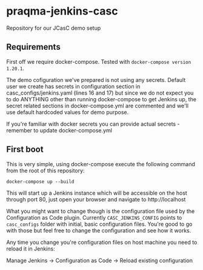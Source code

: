 # praqma-jenkins-casc
Repository for our JCasC demo setup 

## Requirements

First off we require docker-compose. Tested with `docker-compose version 1.20.1`. 

The demo cofiguration we've prepared is not using any secrets. Default user we create has secrets in configuration section in casc_configs/jenkins.yaml (lines 16 and 17) but since we do not expect you to do ANYTHING other than running docker-compose to get Jenkins up, the secret related sections in docker-compose.yml are commented and we'll use default hardcoded values for demo purpose.

If you're familiar with docker secrets you can provide actual secrets - remember to update docker-compose.yml

## First boot 

This is very simple, using docker-compose execute the following command from the root of this repository:

`docker-compose up --build`

This will start up a Jenkins instance which will be accessible on the host through port 80, just open your browser and navigate to http://localhost

What you might want to change though is the configuration file used by the Configuration as Code plugin. Currently `CASC_JENKINS_CONFIG` points to `casc_configs` folder with initial, basic configuration files. You're good to go with those but feel free to change the configuration and see how it works.

Any time you change you're configuration files on host machine you need to reload it in Jenkins:

Manage Jenkins -> Configuration as Code -> Reload existing configuration